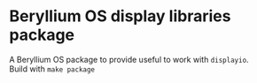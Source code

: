 # Beryllium OS display libraries package
A Beryllium OS package to provide useful to work with `displayio`.
<br />
Build with <code>make package</code>
